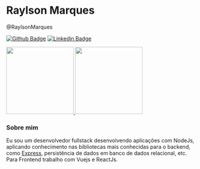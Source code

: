 # Raylson Marques
@RaylsonMarques

[![Github Badge](https://img.shields.io/badge/-Github-000?style=flat-square&logo=Github&logoColor=white&link=https://github.com/fagnerpsantos)](https://github.com/RaylsonMarques)
[![Linkedin Badge](https://img.shields.io/badge/-LinkedIn-blue?style=flat-square&logo=Linkedin&logoColor=white&link=https://www.linkedin.com/in/fagnerpsantos/)](https://www.linkedin.com/in/raylson-alves-marques/)

<div>
  <a href="https://github.com/RaylsonMarques">
    <img height="180em" src="https://github-readme-stats.vercel.app/api?username=RaylsonMarques&show_icons=true&theme=dracula&include_all_commits=true&count_private=true"/>
    <img height="180em" src="https://github-readme-stats.vercel.app/api/top-langs/?username=RaylsonMarques&layout=compact&langs_count=16&theme=dracula"/>
  </a>
</div>

### Sobre mim
Eu sou um desenvolvedor fullstack desenvolvendo aplicações com NodeJs, aplicando conhecimento nas bibliotecas mais conhecidas para o backend, como [Express](https://expressjs.com/pt-br/), persistência de dados em banco de dados relacional, etc. Para Frontend trabalho com Vuejs e ReactJs.
